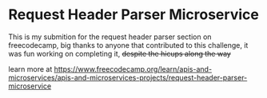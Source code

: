 # Request Header Parser Microservice

This is my submition for the request header parser section on freecodecamp, big thanks to anyone that contributed to this challenge, it was fun working on completing it, ~~despite the hicups along the way~~

learn more at https://www.freecodecamp.org/learn/apis-and-microservices/apis-and-microservices-projects/request-header-parser-microservice
